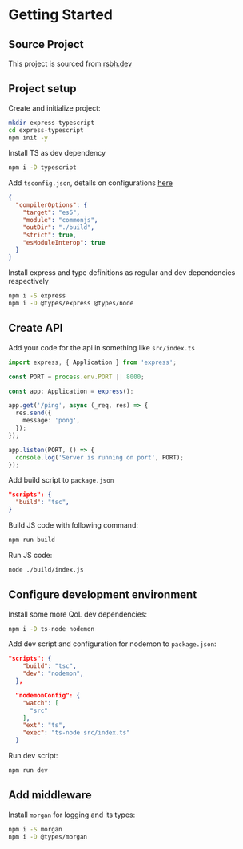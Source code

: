 # Getting Started

## Source Project

This project is sourced from [rsbh.dev](https://rsbh.dev/blogs/rest-api-with-express-typescript)

## Project setup

Create and initialize project:

```bash
mkdir express-typescript
cd express-typescript
npm init -y
```

Install TS as dev dependency

```bash
npm i -D typescript
```

Add `tsconfig.json`, details on configurations [here](https://www.typescriptlang.org/docs/handbook/tsconfig-json.html)

```json
{
  "compilerOptions": {
    "target": "es6",
    "module": "commonjs",
    "outDir": "./build",
    "strict": true,
    "esModuleInterop": true
  }
}
```

Install express and type definitions as regular and dev dependencies respectively

```bash
npm i -S express
npm i -D @types/express @types/node
```

## Create API

Add your code for the api in something like `src/index.ts`

```typescript
import express, { Application } from 'express';

const PORT = process.env.PORT || 8000;

const app: Application = express();

app.get('/ping', async (_req, res) => {
  res.send({
    message: 'pong',
  });
});

app.listen(PORT, () => {
  console.log('Server is running on port', PORT);
});
```

Add build script to `package.json`

```json
"scripts": {
  "build": "tsc",
}
```

Build JS code with following command:

```bash
npm run build

```

Run JS code:
```bash
node ./build/index.js
```

## Configure development environment

Install some more QoL dev dependencies:
```bash
npm i -D ts-node nodemon
```

Add dev script and configuration for nodemon to `package.json`:
```json
"scripts": {
    "build": "tsc",
    "dev": "nodemon",
  },

  "nodemonConfig": {
    "watch": [
      "src"
    ],
    "ext": "ts",
    "exec": "ts-node src/index.ts"
  }
```

Run dev script:
```bash
npm run dev
```

## Add middleware
Install `morgan` for logging and its types:
```bash
npm i -S morgan
npm i -D @types/morgan
```